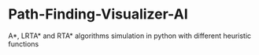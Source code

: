 # Path-Finding-Visualizer-AI
A*, LRTA* and RTA* algorithms simulation in python with different heuristic functions
